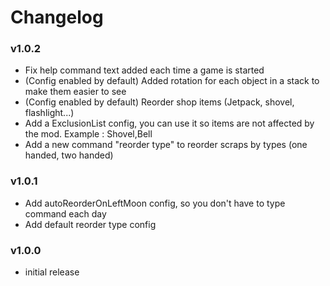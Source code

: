 # Changelog

### v1.0.2

- Fix help command text added each time a game is started
- (Config enabled by default) Added rotation for each object in a stack to make them easier to see
- (Config enabled by default) Reorder shop items (Jetpack, shovel, flashlight...)
- Add a ExclusionList config, you can use it so items are not affected by the mod. Example : Shovel,Bell
- Add a new command "reorder type" to reorder scraps by types (one handed, two handed)

### v1.0.1

- Add autoReorderOnLeftMoon config, so you don't have to type command each day
- Add default reorder type config

### v1.0.0

- initial release

